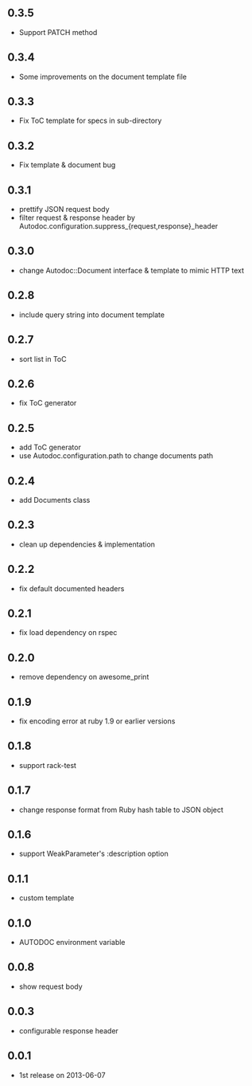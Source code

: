## 0.3.5
* Support PATCH method

## 0.3.4
* Some improvements on the document template file

## 0.3.3
* Fix ToC template for specs in sub-directory

## 0.3.2
* Fix template & document bug

## 0.3.1
* prettify JSON request body
* filter request & response header by Autodoc.configuration.suppress_{request,response}_header

## 0.3.0
* change Autodoc::Document interface & template to mimic HTTP text

## 0.2.8
* include query string into document template

## 0.2.7
* sort list in ToC

## 0.2.6
* fix ToC generator

## 0.2.5
* add ToC generator
* use Autodoc.configuration.path to change documents path

## 0.2.4
* add Documents class

## 0.2.3
* clean up dependencies & implementation

## 0.2.2
* fix default documented headers

## 0.2.1
* fix load dependency on rspec

## 0.2.0
* remove dependency on awesome_print

## 0.1.9
* fix encoding error at ruby 1.9 or earlier versions

## 0.1.8
* support rack-test

## 0.1.7
* change response format from Ruby hash table to JSON object

## 0.1.6
* support WeakParameter's :description option

## 0.1.1
* custom template

## 0.1.0
* AUTODOC environment variable

## 0.0.8
* show request body

## 0.0.3
* configurable response header

## 0.0.1
* 1st release on 2013-06-07
